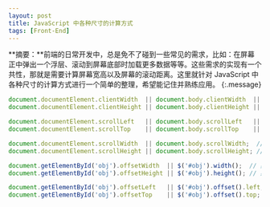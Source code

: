 ```yaml
---
layout: post
title: JavaScript 中各种尺寸的计算方式
tags: [Front-End]
---
```


**摘要：**前端的日常开发中，总是免不了碰到一些常见的需求，比如：在屏幕正中弹出一个浮层、滚动到屏幕底部时加载更多数据等等。这些需求的实现有一个共性，那就是需要计算屏幕宽高以及屏幕的滚动距离。这里就针对 JavaScript 中各种尺寸的计算方式进行一个简单的整理，希望能记住并熟练应用。
{:.message}

```js
document.documentElement.clientWidth  || document.body.clientWidth  || $(window).width();  // 网页可见区域宽度
document.documentElement.clientHeight || document.body.clientHeight || $(window).height(); // 网页可见区域高度

document.documentElement.scrollLeft   || document.body.scrollLeft   || $(window).scrollLeft(); // 网页被卷去的宽度
document.documentElement.scrollTop    || document.body.scrollTop    || $(window).scrollTop();  // 网页被卷去的高度

document.documentElement.scrollWidth  || document.body.scrollWidth;  // 网页全文宽度（从最上滚到最下）
document.documentElement.scrollHeight || document.body.scrollHeight; // 网页全文高度（从最左滚到最右）

document.getElementById('obj').offsetWidth  || $('#obj').width();  // 某个元素的实际宽度
document.getElementById('obj').offsetHeight || $('#obj').height(); // 某个元素的实际高度

document.getElementById('obj').offsetLeft   || $('#obj').offset().left; // 某个元素的左边界到页面最左边的距离
document.getElementById('obj').offsetTop    || $('#obj').offset().top;  // 某个元素的上边界到页面最顶部的距离
```

